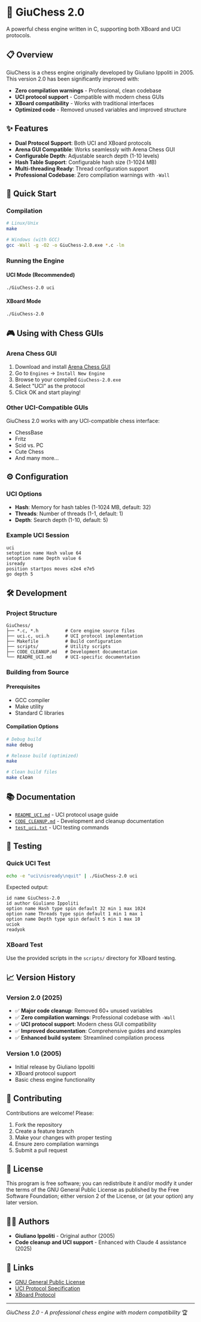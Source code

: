 # 🏰 GiuChess 2.0

A powerful chess engine written in C, supporting both XBoard and UCI protocols.

## 📋 Overview

GiuChess is a chess engine originally developed by Giuliano Ippoliti in 2005. This version 2.0 has been significantly improved with:

- **Zero compilation warnings** - Professional, clean codebase
- **UCI protocol support** - Compatible with modern chess GUIs
- **XBoard compatibility** - Works with traditional interfaces
- **Optimized code** - Removed unused variables and improved structure

## ✨ Features

- **Dual Protocol Support**: Both UCI and XBoard protocols
- **Arena GUI Compatible**: Works seamlessly with Arena Chess GUI
- **Configurable Depth**: Adjustable search depth (1-10 levels)
- **Hash Table Support**: Configurable hash size (1-1024 MB)
- **Multi-threading Ready**: Thread configuration support
- **Professional Codebase**: Zero compilation warnings with `-Wall`

## 🚀 Quick Start

### Compilation

```bash
# Linux/Unix
make

# Windows (with GCC)
gcc -Wall -g -O2 -o GiuChess-2.0.exe *.c -lm
```

### Running the Engine

#### UCI Mode (Recommended)
```bash
./GiuChess-2.0 uci
```

#### XBoard Mode
```bash
./GiuChess-2.0
```

## 🎮 Using with Chess GUIs

### Arena Chess GUI
1. Download and install [Arena Chess GUI](http://www.playwitharena.de/)
2. Go to `Engines` → `Install New Engine`
3. Browse to your compiled `GiuChess-2.0.exe`
4. Select "UCI" as the protocol
5. Click OK and start playing!

### Other UCI-Compatible GUIs
GiuChess 2.0 works with any UCI-compatible chess interface:
- ChessBase
- Fritz
- Scid vs. PC
- Cute Chess
- And many more...

## ⚙️ Configuration

### UCI Options
- **Hash**: Memory for hash tables (1-1024 MB, default: 32)
- **Threads**: Number of threads (1-1, default: 1)
- **Depth**: Search depth (1-10, default: 5)

### Example UCI Session
```
uci
setoption name Hash value 64
setoption name Depth value 6
isready
position startpos moves e2e4 e7e5
go depth 5
```

## 🛠️ Development

### Project Structure
```
GiuChess/
├── *.c, *.h          # Core engine source files
├── uci.c, uci.h      # UCI protocol implementation
├── Makefile          # Build configuration
├── scripts/          # Utility scripts
├── CODE_CLEANUP.md   # Development documentation
└── README_UCI.md     # UCI-specific documentation
```

### Building from Source

#### Prerequisites
- GCC compiler
- Make utility
- Standard C libraries

#### Compilation Options
```bash
# Debug build
make debug

# Release build (optimized)
make

# Clean build files
make clean
```

## 📚 Documentation

- [`README_UCI.md`](README_UCI.md) - UCI protocol usage guide
- [`CODE_CLEANUP.md`](CODE_CLEANUP.md) - Development and cleanup documentation
- [`test_uci.txt`](test_uci.txt) - UCI testing commands

## 🧪 Testing

### Quick UCI Test
```bash
echo -e "uci\nisready\nquit" | ./GiuChess-2.0 uci
```

Expected output:
```
id name GiuChess-2.0
id author Giuliano Ippoliti
option name Hash type spin default 32 min 1 max 1024
option name Threads type spin default 1 min 1 max 1
option name Depth type spin default 5 min 1 max 10
uciok
readyok
```

### XBoard Test
Use the provided scripts in the `scripts/` directory for XBoard testing.

## 📈 Version History

### Version 2.0 (2025)
- ✅ **Major code cleanup**: Removed 60+ unused variables
- ✅ **Zero compilation warnings**: Professional codebase with `-Wall`
- ✅ **UCI protocol support**: Modern chess GUI compatibility
- ✅ **Improved documentation**: Comprehensive guides and examples
- ✅ **Enhanced build system**: Streamlined compilation process

### Version 1.0 (2005)
- Initial release by Giuliano Ippoliti
- XBoard protocol support
- Basic chess engine functionality

## 👥 Contributing

Contributions are welcome! Please:

1. Fork the repository
2. Create a feature branch
3. Make your changes with proper testing
4. Ensure zero compilation warnings
5. Submit a pull request

## 📄 License

This program is free software; you can redistribute it and/or modify it under the terms of the GNU General Public License as published by the Free Software Foundation; either version 2 of the License, or (at your option) any later version.

## 👨‍💻 Authors

- **Giuliano Ippoliti** - Original author (2005)
- **Code cleanup and UCI support** - Enhanced with Claude 4 assistance (2025)

## 🔗 Links

- [GNU General Public License](https://www.gnu.org/licenses/gpl-2.0.html)
- [UCI Protocol Specification](http://wbec-ridderkerk.nl/html/UCIProtocol.html)
- [XBoard Protocol](https://www.gnu.org/software/xboard/engine-intf.html)

---

*GiuChess 2.0 - A professional chess engine with modern compatibility* 🏆

